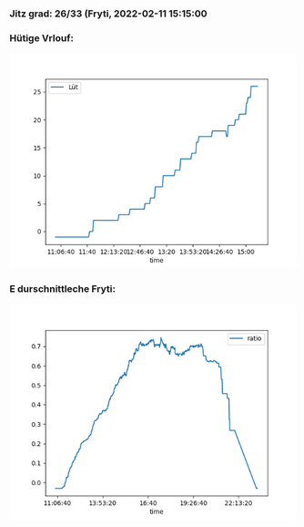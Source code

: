 ### Jitz grad: 26/33 (Fryti, 2022-02-11 15:15:00

### Hütige Vrlouf:
![Graph](Today.png)

### E durschnittleche Fryti:
![Graph](Fryti.png)